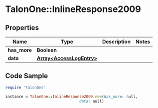 # TalonOne::InlineResponse2009

## Properties

Name | Type | Description | Notes
------------ | ------------- | ------------- | -------------
**has_more** | **Boolean** |  | 
**data** | [**Array&lt;AccessLogEntry&gt;**](AccessLogEntry.md) |  | 

## Code Sample

```ruby
require 'TalonOne'

instance = TalonOne::InlineResponse2009.new(has_more: null,
                                 data: null)
```



